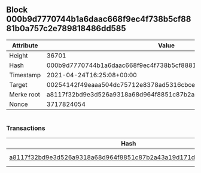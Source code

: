 ## Block 000b9d7770744b1a6daac668f9ec4f738b5cf8881b0a757c2e789818486dd585

Attribute | Value
--- | ---
Height | 36701
Hash | 000b9d7770744b1a6daac668f9ec4f738b5cf8881b0a757c2e789818486dd585
Timestamp | 2021-04-24T16:25:08+00:00
Target | 00254142f49eaaa504dc75712e8378ad5316cbcead634704b3734b6271167cc4
Merke root | a8117f32bd9e3d526a9318a68d964f8851c87b2a43a19d171d7a5858271a56e3
Nonce | 3717824054

```

```

### Transactions

Hash | Amount
--- | ---
[a8117f32bd9e3d526a9318a68d964f8851c87b2a43a19d171d7a5858271a56e3](a8117f32bd9e3d526a9318a68d964f8851c87b2a43a19d171d7a5858271a56e3.md) | 10.00000000 SKEPTI 
